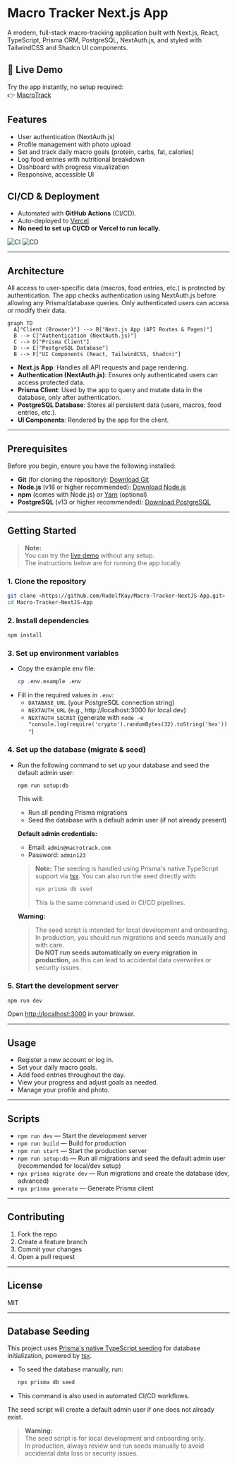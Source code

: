 # Macro Tracker Next.js App

A modern, full-stack macro-tracking application built with Next.js, React, TypeScript, Prisma ORM, PostgreSQL, NextAuth.js, and styled with TailwindCSS and Shadcn UI components.

## 🚀 Live Demo

Try the app instantly, no setup required:  
👉 [MacroTrack](https://macrotrack.vercel.app)

##  Features

- User authentication (NextAuth.js)
- Profile management with photo upload
- Set and track daily macro goals (protein, carbs, fat, calories)
- Log food entries with nutritional breakdown
- Dashboard with progress visualization
- Responsive, accessible UI

## CI/CD & Deployment

- Automated with **GitHub Actions** (CI/CD).
- Auto-deployed to [Vercel](https://vercel.com/).
- **No need to set up CI/CD or Vercel to run locally.**

![CI](https://github.com/RudolfKay/Macro-Tracker-NextJS-App/actions/workflows/ci-workflow.yml/badge.svg)
![CD](https://github.com/RudolfKay/Macro-Tracker-NextJS-App/actions/workflows/cd-workflow.yml/badge.svg)

---

## Architecture

All access to user-specific data (macros, food entries, etc.) is protected by authentication. The app checks authentication using NextAuth.js before allowing any Prisma/database queries. Only authenticated users can access or modify their data.

```mermaid
graph TD
  A["Client (Browser)"] --> B["Next.js App (API Routes & Pages)"]
  B --> C["Authentication (NextAuth.js)"]
  C --> D["Prisma Client"]
  D --> E["PostgreSQL Database"]
  B --> F["UI Components (React, TailwindCSS, Shadcn)"]
```

- **Next.js App**: Handles all API requests and page rendering.
- **Authentication (NextAuth.js)**: Ensures only authenticated users can access protected data.
- **Prisma Client**: Used by the app to query and mutate data in the database, only after authentication.
- **PostgreSQL Database**: Stores all persistent data (users, macros, food entries, etc.).
- **UI Components**: Rendered by the app for the client.

---

## Prerequisites

Before you begin, ensure you have the following installed:

- **Git** (for cloning the repository): [Download Git](https://git-scm.com/downloads)
- **Node.js** (v18 or higher recommended): [Download Node.js](https://nodejs.org/)
- **npm** (comes with Node.js) or [Yarn](https://yarnpkg.com/) (optional)
- **PostgreSQL** (v13 or higher recommended): [Download PostgreSQL](https://www.postgresql.org/download/)

---

## Getting Started

> **Note:**  
> You can try the [live demo](https://macrotrack.vercel.app) without any setup.  
> The instructions below are for running the app locally.

### 1. Clone the repository
```bash
git clone <https://github.com/RudolfKay/Macro-Tracker-NextJS-App.git>
cd Macro-Tracker-NextJS-App
```

### 2. Install dependencies
```bash
npm install
```

### 3. Set up environment variables
- Copy the example env file:
  ```bash
  cp .env.example .env
  ```
- Fill in the required values in `.env`:
  - `DATABASE_URL` (your PostgreSQL connection string)
  - `NEXTAUTH_URL` (e.g., http://localhost:3000 for local dev)
  - `NEXTAUTH_SECRET` (generate with `node -e "console.log(require('crypto').randomBytes(32).toString('hex'))"`)

### 4. Set up the database (migrate & seed)
- Run the following command to set up your database and seed the default admin user:
  ```bash
  npm run setup:db
  ```
  This will:
  - Run all pending Prisma migrations
  - Seed the database with a default admin user (if not already present)

  **Default admin credentials:**
  - Email: `admin@macrotrack.com`
  - Password: `admin123`

  > **Note:**
  > The seeding is handled using Prisma's native TypeScript support via [tsx](https://github.com/esbuild-kit/tsx). You can also run the seed directly with:
  > ```bash
  > npx prisma db seed
  > ```
  > This is the same command used in CI/CD pipelines.

  **Warning:**
  > The seed script is intended for local development and onboarding. In production, you should run migrations and seeds manually and with care.  
  > **Do NOT run seeds automatically on every migration in production,** as this can lead to accidental data overwrites or security issues.

### 5. Start the development server
```bash
npm run dev
```

Open [http://localhost:3000](http://localhost:3000) in your browser.

---

## Usage
- Register a new account or log in.
- Set your daily macro goals.
- Add food entries throughout the day.
- View your progress and adjust goals as needed.
- Manage your profile and photo.

---

## Scripts
- `npm run dev` — Start the development server
- `npm run build` — Build for production
- `npm run start` — Start the production server
- `npm run setup:db` — Run all migrations and seed the default admin user (recommended for local/dev setup)
- `npx prisma migrate dev` — Run migrations and create the database (dev, advanced)
- `npx prisma generate` — Generate Prisma client

---

## Contributing
1. Fork the repo
2. Create a feature branch
3. Commit your changes
4. Open a pull request

---

## License
MIT

---

## Database Seeding

This project uses [Prisma's native TypeScript seeding](https://www.prisma.io/docs/guides/database/seed-database) for database initialization, powered by [tsx](https://github.com/esbuild-kit/tsx).

- To seed the database manually, run:
  ```bash
  npx prisma db seed
  ```
- This command is also used in automated CI/CD workflows.

The seed script will create a default admin user if one does not already exist.

> **Warning:**  
> The seed script is for local development and onboarding only.  
> In production, always review and run seeds manually to avoid accidental data loss or security issues.

